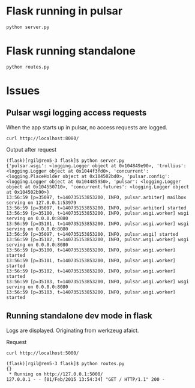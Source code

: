 # Flask running in pulsar
```
python server.py
```

# Flask running standalone
```
python routes.py
```

# Issues
## Pulsar wsgi logging access requests
When the app starts up in pulsar, no access requests are logged.

```
curl http://localhost:8080/
```
Output after request
```
(flask)[rgil@rem5-3 flask]$ python server.py 
{'pulsar.wsgi': <logging.Logger object at 0x104849e90>, 'trollius': <logging.Logger object at 0x1044f3fd0>, 'concurrent': <logging.PlaceHolder object at 0x104502bd0>, 'pulsar.config': <logging.Logger object at 0x104485950>, 'pulsar': <logging.Logger object at 0x104550710>, 'concurrent.futures': <logging.Logger object at 0x104502b90>}
13:56:59 [p=35097, t=140735153853200, INFO, pulsar.arbiter] mailbox serving on 127.0.0.1:53979
13:56:59 [p=35097, t=140735153853200, INFO, pulsar.arbiter] started
13:56:59 [p=35100, t=140735153853200, INFO, pulsar.wsgi.worker] wsgi serving on 0.0.0.0:8080
13:56:59 [p=35101, t=140735153853200, INFO, pulsar.wsgi.worker] wsgi serving on 0.0.0.0:8080
13:56:59 [p=35097, t=140735153853200, INFO, pulsar.wsgi] started
13:56:59 [p=35102, t=140735153853200, INFO, pulsar.wsgi.worker] wsgi serving on 0.0.0.0:8080
13:56:59 [p=35100, t=140735153853200, INFO, pulsar.wsgi.worker] started
13:56:59 [p=35101, t=140735153853200, INFO, pulsar.wsgi.worker] started
13:56:59 [p=35102, t=140735153853200, INFO, pulsar.wsgi.worker] started
13:56:59 [p=35103, t=140735153853200, INFO, pulsar.wsgi.worker] wsgi serving on 0.0.0.0:8080
13:56:59 [p=35103, t=140735153853200, INFO, pulsar.wsgi.worker] started
```

## Running standalone dev mode in flask
Logs are displayed. Originating from werkzeug afaict.

Request
```
curl http://localhost:5000/
```

```
(flask)[rgil@rem5-3 flask]$ python routes.py
{}
 * Running on http://127.0.0.1:5000/
127.0.0.1 - - [01/Feb/2015 13:54:34] "GET / HTTP/1.1" 200 -
```
